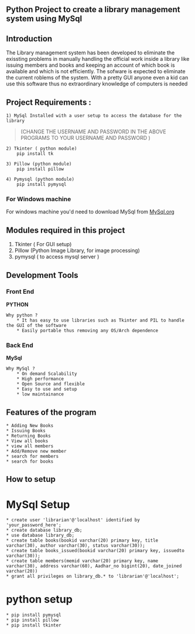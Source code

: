 ## Python Project to create a library management system using MySql 

## Introduction 
The Library management system has been developed to eliminate the exissting problems in manually handling the official work inside a library like issuing members and books and keeping an account of which book is available and which is not efficiently. The sofware is expected to eliminate the current roblems of the system. With a pretty GUI anyone even a kid can use this software thus no extraordinary knowledge of computers is needed


## Project Requirements :
    1) MySql Installed with a user setup to access the database for the library 
>(CHANGE THE USERNAME AND PASSWORD IN THE ABOVE PROGRAMS TO YOUR USERNAME AND PASSWORD )
    
    2) Tkinter ( python module)
        pip install tk

    3) Pillow (python module)
        pip install pillow
    
    4) Pymysql (python module)
        pip install pymysql 
    
### For Windows machine 

For windows machine you'd need to download MySql from [MySql.org](https://www.mysql.com/downloads/ "MySql Download")


## Modules required in this project 
1) Tkinter ( For GUI setup)
2) Pillow  (Python Image Library, for image processing)
3) pymysql ( to access mysql server )

## Development Tools 

### Front End 

**PYTHON**
    
    Why python ?
        * It has easy to use libraries such as Tkinter and PIL to handle the GUI of the software
        * Easily portable thus removing any OS/Arch dependence

### Back End

**MySql**
    
    Why MySql ?
        * On demand Scalability
        * High performance 
        * Open Source and flexible
        * Easy to use and setup 
        * low maintainance
    

## Features of the program 
    * Adding New Books
    * Issuing Books
    * Returning Books
    * View all books
    * view all members
    * Add/Remove new member 
    * search for members
    * search for books

## How to setup 

# MySql Setup

    * create user 'librarian'@'localhost' identified by 'your_password_here';
    * create database library_db;
    * use database library_db;
    * create table books(bookid varchar(20) primary key, title varchar(30), author varchar(30), status varchar(30));
    * create table books_issued(bookid varchar(20) primary key, issuedto varchar(30));
    * create table members(memid varchar(20) primary key, name varchar(30), address varchar(60), Aadhar_no bigint(20), date_joined varchar(20))
    * grant all privileges on library_db.* to 'librarian'@'localhost';
    
# python setup 
    * pip install pymysql
    * pip install pillow
    * pip install tkinter
    
    
